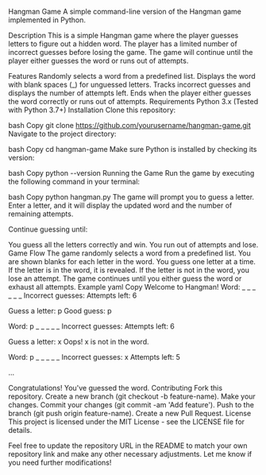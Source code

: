 Hangman Game
A simple command-line version of the Hangman game implemented in Python.

Description
This is a simple Hangman game where the player guesses letters to figure out a hidden word. The player has a limited number of incorrect guesses before losing the game. The game will continue until the player either guesses the word or runs out of attempts.

Features
Randomly selects a word from a predefined list.
Displays the word with blank spaces (_) for unguessed letters.
Tracks incorrect guesses and displays the number of attempts left.
Ends when the player either guesses the word correctly or runs out of attempts.
Requirements
Python 3.x (Tested with Python 3.7+)
Installation
Clone this repository:

bash
Copy
git clone https://github.com/yourusername/hangman-game.git
Navigate to the project directory:

bash
Copy
cd hangman-game
Make sure Python is installed by checking its version:

bash
Copy
python --version
Running the Game
Run the game by executing the following command in your terminal:

bash
Copy
python hangman.py
The game will prompt you to guess a letter. Enter a letter, and it will display the updated word and the number of remaining attempts.

Continue guessing until:

You guess all the letters correctly and win.
You run out of attempts and lose.
Game Flow
The game randomly selects a word from a predefined list.
You are shown blanks for each letter in the word.
You guess one letter at a time.
If the letter is in the word, it is revealed.
If the letter is not in the word, you lose an attempt.
The game continues until you either guess the word or exhaust all attempts.
Example
yaml
Copy
Welcome to Hangman!
Word: _ _ _ _ _ _
Incorrect guesses: 
Attempts left: 6

Guess a letter: p
Good guess: p

Word: p _ _ _ _ _
Incorrect guesses: 
Attempts left: 6

Guess a letter: x
Oops! x is not in the word.

Word: p _ _ _ _ _
Incorrect guesses: x
Attempts left: 5

...

Congratulations! You've guessed the word.
Contributing
Fork this repository.
Create a new branch (git checkout -b feature-name).
Make your changes.
Commit your changes (git commit -am 'Add feature').
Push to the branch (git push origin feature-name).
Create a new Pull Request.
License
This project is licensed under the MIT License - see the LICENSE file for details.

Feel free to update the repository URL in the README to match your own repository link and make any other necessary adjustments. Let me know if you need further modifications!




